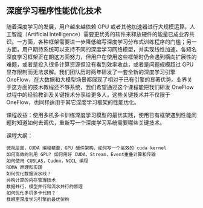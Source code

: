 

## 深度学习程序性能优化技术

随着深度学习的发展，用户越来越依赖 GPU 或者其他加速器进行大规模运算。人工智能（Artificial Intelligence）需要更优秀的软件来释放硬件的能量已成业界共识。一方面，各种框架需要进一步降低编写深度学习分布式训练程序的门槛；另一方面，用户期待系统可以支持不同的深度学习网络模型，并实现线性加速。各知名深度学习框架正在朝这方面努力，但用户在使用这些框架时仍会遇到横向扩展性的难题，或者是投入很多计算资源但没有看到效率收益，或者是问题规模超过 GPU 显存限制而无法求解。我们团队历时两年研发了一套全新的深度学习引擎 OneFlow，在大数据和大模型场景都展现了相对于已有引擎的显著优势。业界关于这方面的技术教程还不够系统，我们希望通过这个课程能把我们研发 OneFlow 过程中的经验教训及关键技术分享给更多人，这些关键技术并不仅限于 OneFlow，也同样适用于其它深度学习框架的性能优化。

课程收益：使用多机多卡训练深度学习模型的最优实践，使用已有框架遇到性能问题时知道如何去调优，重新写一个深度学习系统需要哪些关键技术。

课程大纲：

    微观层面，CUDA 编程精要，GPU 硬件架构，如何写一个高效的 cuda kernel
    如何高效的利用 GPU? 如何用好 CUDA，Stream，Event重叠计算和传输
    如何使用 CUBLAS，Cudnn，NCCL 编程
    RDMA 原理和实践
    如何优化数据流水线？
    异构计算的内存管理技术
    数据并行，模型并行和流水并行的原理
    如何优化多机多卡代码？
    我眼里深度学习引擎的最优架构

